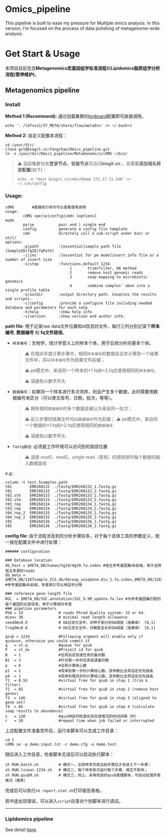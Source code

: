 # Omics_pipeline
This pipeline is built to ease my pressure for Multiple omics analysis. In this version, I'm focused on the process of data polishing of metagenome-wide analysis.

# Get Start & Usage

本项目目前包含**Metagenomics宏基因组学标准流程**和**Lipidomics脂质组学分析流程(暂停维护)**。

## Metagenomics pipeline

### Install

**Method 1 (Recommand):** 通过加载集群的[binboard](https://biogit.cn/META/Binboard#usage)配置即可直接调用。

```
echo '. /ldfssz1/ST_META/share/flow/metaEnv' >> ~/.bashrc
```

**Method 2:** 自定义配置本流程：

```
cd /your/dir/
clone git@biogit.cn:Fangchao/Omics_pipeline.git
ln -s /your/dir/Omics_pipeline/MetaGenomics/cOMG ~/bin/
```

> :warning: 目前集群仅有**登录节点、安装节点**可访问**biogit.cn** ，且需要**添加域名转发配置**(如下)：
>
> `echo -e "Host biogit.cn\nHostName 172.17.11.248" >> ~/.ssh/config`

### Usage:

```
cOMG 		#直接执行命令可以查看使用说明
usage:
        cOMG <pe|se|config|cmd> [options]
mode
        pe|se           pair end | single end
        config			generate a config file template
        cmd				directely call a sub-script under bin/ or util/
options:
        -p|path         :[essential]sample path file (SampleID|fqID|fqPath)
        -i|ins          :[essential for pe mode]insert info file or a number of insert size
        -s|step         :functions,default 1234
                             1       trim+filter, OA method
                             2       remove host genomic reads
                             3       soap mapping to microbiotic genomics
                             4       combine samples' abun into a single profile table
        -o|outdir       :output directory path. Conatins the results and scripts.
        -c|config       :provide a configure file including needed database and parameters for each setp
        -h|help         :show help info
        -v|version      :show version and author info.
```

**path file**: 用于记录raw data文件位置和id信息的文件，每行三列分别记录下**样本编号**, **数据编号** 和 **fq文件路径**。

- `样本编号`：生物学，统计学意义上的样本个体，用于后续分析的基本个体。

  > :warning: 在相对丰度计算步骤中，相同`样本编号`的数据会合并计算到一个结果文件中，并以`样本编号`作为结果文件前缀；
  >
  > :warning: pe模式中，来自同一个样本的\*1.fq和\*2.fq应使用相同的`样本编号`。
  >
  > :warning: 请避免以数字开头

- `数据编号`：如果同一个样本进行多次测序，则会产生多个数据，此时需要用数据编号来区分（可以使文库号，日期，批次，等等）。

  > :warning: 拥有相同`数据编号`的多个数据会被认为来自同一批次；
  >
  > ⚠  前三步骤的结果文件均以`数据编号`作为前缀；
  > ⚠ pe模式中，来自同一个数据的\*1.fq和\*2.fq应使用相同的`数据编号`
  >
  > :warning: 请避免以数字开头

- `fastq路径`: 必须是工作环境可以访问到的路径位置

  > :warning: 请按 read1，read2，single read（若有）的顺序排列每个数据的输入数据路径

e.g:

```
column -t test.5samples.path
t01        ERR260132  ./fastq/ERR260132_1.fastq.gz
t01        ERR260132  ./fastq/ERR260132_2.fastq.gz
t02.sth    ERR260133  ./fastq/ERR260133_1.fastq.gz
t02.sth    ERR260133  ./fastq/ERR260133_2.fastq.gz
t03_rep    ERR260134  ./fastq/ERR260134_1.fastq.gz
t03_rep    ERR260134  ./fastq/ERR260134_2.fastq.gz
t04_rep_2  ERR260135  ./fastq/ERR260135_1.fastq.gz
t04_rep_2  ERR260135  ./fastq/ERR260135_2.fastq.gz
t05        ERR260136  ./fastq/ERR260136_1.fastq.gz
t05        ERR260136  ./fastq/ERR260136_2.fastq.gz
```



**config file**: 由于流程涉及到的分析步骤较多，对于每个具体工具的参数定义，统一放在配置文件中进行处理：

```
###### configuration

### Database location
db_host = $META_DB/human/hg19/Hg19.fa.index	#宿主参考基因集db前缀，用于去除宿主来源的reads
db_meta = $META_DB/1267sample_ICG_db/4Group_uniqGene.div_1.fa.index,$META_DB/1267sample_ICG_db/4Group_uniqGene.div_2.fa.index #参考基因集db前缀，多套索引可以用逗号分隔

### reference gene length file
RGL  = $META_DB/IGC.annotation/IGC_9.9M_update.fa.len #与参考基因集匹配的每个基因的长度信息，用于计算相对丰度
### pipeline parameters
PhQ = 33        		# reads Phred Quality system: 33 or 64.
mLen= 30                # minimal read length allowance
seedOA=0.9			    # OA过滤方法中，对种子部分的OA阈值（准确率） [0,1]
fragOA=0.8				# OA过滤方法中，对截取全长的OA阈值（准确率） [0,1]

qsub = 1234             #Following argment will enable only if qusb=on, otherwise you could commit it
q   = st.q              #queue for qsub
P   = st_ms             #Project id for qsub
B   = 1					#全局设定投递任务的备份数
B1  = 3					#针对第一步的任务投递备份数
p   = 6                 #全局计算核心数
p1  = 1					#具体到第一步的计算核心数，该参数比全局设定优先级高
p4  = 1					#具体到第四步的计算核心数，该参数比全局设定优先级高
f1  = 0.5G              #virtual free for qsub in step 1 (trim & filter)
f2  = 6G                #virtual free for qsub in step 2 (remove host genes)
f3  = 14G               #virtual free for qsub in step 3 (aligned to gene set)
f4  = 8G                #virtual free for qsub in step 4 (calculate soap results to abundance)
s   = 120				#qusbM定时检查任务完成情况的时间间隔（秒）
r   = 10                #repeat time when job failed or interrupted
```

上述配置文件准备完毕后，运行本脚本可以生成工作目录：

```
cd t
cOMG se -p demo.input.lst -c demo.cfg -o demo.test
```

随后进入工作目录，检查脚本无误后可以启动执行脚本：

```
sh RUN.batch.sh			# 模式一，全部样本完成当前步骤后才会进入下一步骤；
sh RUN.linear.1234.sh	# 模式二，每个样本依次运行每个步骤，相互不影响；
sh RUN.qsubM.sh			# 模式三，同上，采用改进的qsub管理脚本，可自动处理异常情况（推荐）
```

完成后可以执行`sh report.stat.sh`打印报告表格。

若中途出现错误，可以进入`script`目录对个别脚本进行调试。

--------------

### Lipidomics pipeline

See detail [here](/Lipidomics/README.md).